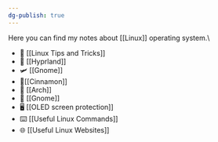 ```yaml
---
dg-publish: true
---
```

Here you can find my notes about [[Linux]] operating system.\

- 🔆 [[Linux Tips and Tricks]]
- 🚀 [[Hyprland]]
- 🛩️ [[Gnome]]
- 🍨[[Cinnamon]]
- 🏹 [[Arch]]                                                                             
- 🍥 [[Gnome]]
- 🖥️ [[OLED screen protection]]
- ⌨️ [[Useful Linux Commands]]
- 🌐 [[Useful Linux Websites]]
